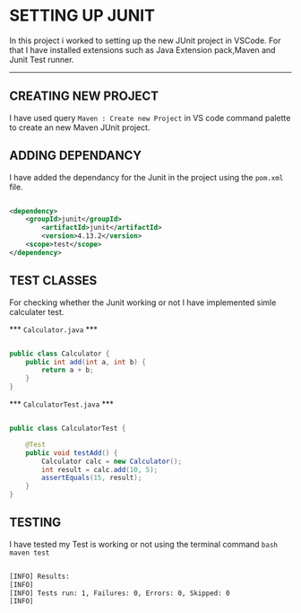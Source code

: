 # SETTING UP JUNIT

In this project i worked to setting up the new JUnit project in VSCode. For that I have installed extensions such as Java Extension pack,Maven and Junit Test runner.

-----------------------------

## CREATING NEW PROJECT

I have used query ``` Maven : Create new Project ``` in VS code command palette to create an new Maven JUnit project.

## ADDING DEPENDANCY

I have added the dependancy for the Junit in the project using the ```pom.xml``` file.

``` xml

<dependency>
    <groupId>junit</groupId>
        <artifactId>junit</artifactId>
        <version>4.13.2</version>
    <scope>test</scope>
</dependency>

```

## TEST CLASSES

For checking whether the Junit working or not I have implemented simle calculater test.

*** ``` Calculator.java ``` ***

``` java

public class Calculator {
    public int add(int a, int b) {
        return a + b;
    }
}

```
*** ``` CalculatorTest.java ``` ***

``` java

public class CalculatorTest {

    @Test
    public void testAdd() {
        Calculator calc = new Calculator();
        int result = calc.add(10, 5);
        assertEquals(15, result);
    }
}

```

## TESTING

I have tested my Test is working or not using the terminal command
            ``` bash
                maven test
            ```

``` bash

[INFO] Results:
[INFO]
[INFO] Tests run: 1, Failures: 0, Errors: 0, Skipped: 0
[INFO]

```